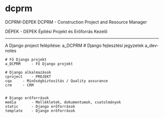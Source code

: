 # dcprm
DCPRM-DEPEK
DCPRM - Construction Project and Resource Manager

DÉPEK - DEPEK
Építési Projekt és Erőforrás Kezelő
- - - - - - - - - - - - - - - - - - - - - - - - - - - - - - - - - 
A Django project felépítése:
a_DCPRM
	# Django fejlesztési jegyzetek
	a_dev-notes

	# Fő Django projekt
	a_DCPRM		- Fő Django projekt

	# Django alkalmazások
	cproject	- PROJEKT
	cqa		- Minőségbiztosítás / Quality assurance
	crm		- CRM
	

	# Django erőforrások
	media		- Mellékletek, dokumentumok, csatolmányok
	static		- Django erőforrások
	template	- Django erőforrások
